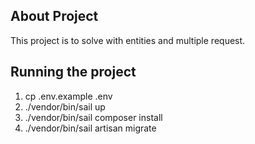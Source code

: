 
## About Project

This project is to solve with entities and multiple request. 


## Running the project
1. cp .env.example .env
2. ./vendor/bin/sail up
3. ./vendor/bin/sail composer install
4. ./vendor/bin/sail artisan migrate